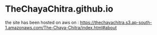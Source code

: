 # TheChayaChitra.github.io
the site has been hosted on aws 
on : https://thechayachitra.s3.ap-south-1.amazonaws.com/The-Chaya-Chitra/index.html#about